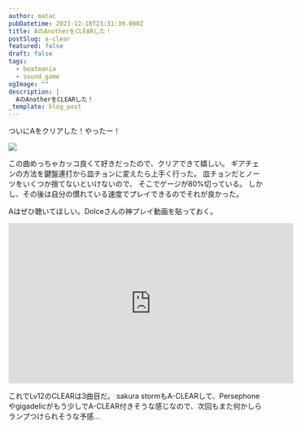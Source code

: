 ```yaml
---
author: matac
pubDatetime: 2023-12-10T23:31:39.000Z
title: AのAnotherをCLEARした！
postSlug: a-clear
featured: false
draft: false
tags:
  - beatmania
  - sound_game
ogImage: ""
description: |
  AのAnotherをCLEARした！
_template: blog_post
---
```


ついにAをクリアした！やったー！

![](/img/a-clear.jpg)

この曲めっちゃカッコ良くて好きだったので、クリアできて嬉しい。
ギアチェンの方法を鍵盤連打から皿チョンに変えたら上手く行った。
皿チョンだとノーツをいくつか捨てないといけないので、
そこでゲージが80%切っている。
しかし、その後は自分の慣れている速度でプレイできるのでそれが良かった。

Aはぜひ聴いてほしい。Dolceさんの神プレイ動画を貼っておく。

<div class="iframe-aspect">
<iframe width="560" height="315" src="https://www.youtube.com/embed/C5_Ou8lE2qY?si=VMypl9aK4h54N89i" title="YouTube video player" frameborder="0" allow="accelerometer; autoplay; clipboard-write; encrypted-media; gyroscope; picture-in-picture; web-share" allowfullscreen></iframe>
</div>

これでLv12のCLEARは3曲目だ。
sakura stormもA-CLEARして、Persephoneやgigadelicがもう少しでA-CLEAR付きそうな感じなので、次回もまた何かしらランプつけられそうな予感...
